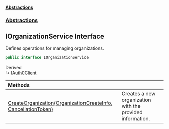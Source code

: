 #### [Abstractions](../../index.md 'index')
### [Abstractions](../index.md 'Abstractions')

## IOrganizationService Interface

Defines operations for managing organizations\.

```csharp
public interface IOrganizationService
```

Derived  
&#8627; [IAuth0Client](../IAuth0Client/index.md 'Abstractions\.IAuth0Client')

| Methods | |
| :--- | :--- |
| [CreateOrganization\(OrganizationCreateInfo, CancellationToken\)](CreateOrganization(OrganizationCreateInfo,CancellationToken).md 'Abstractions\.IOrganizationService\.CreateOrganization\(Abstractions\.OrganizationCreateInfo, System\.Threading\.CancellationToken\)') | Creates a new organization with the provided information\. |
